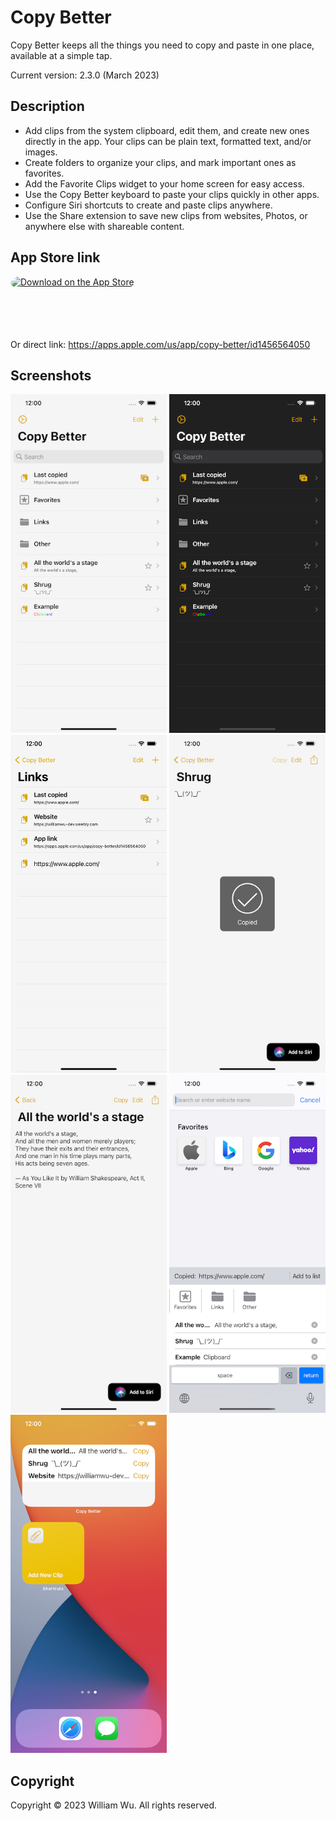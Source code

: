 # Copy Better

Copy Better keeps all the things you need to copy and paste in one place, available at a simple tap.

Current version: 2.3.0 (March 2023)

## Description

- Add clips from the system clipboard, edit them, and create new ones directly in the app. Your clips can be plain text, formatted text, and/or images.
- Create folders to organize your clips, and mark important ones as favorites.
- Add the Favorite Clips widget to your home screen for easy access.
- Use the Copy Better keyboard to paste your clips quickly in other apps.
- Configure Siri shortcuts to create and paste clips anywhere.
- Use the Share extension to save new clips from websites, Photos, or anywhere else with shareable content.

## App Store link

<a href="https://apps.apple.com/us/app/copy-better/id1456564050?itsct=apps_box_badge&amp;itscg=30200" style="display: inline-block; overflow: hidden; border-top-left-radius: 13px; border-top-right-radius: 13px; border-bottom-right-radius: 13px; border-bottom-left-radius: 13px; width: 250px; height: 83px;"><img src="https://tools.applemediaservices.com/api/badges/download-on-the-app-store/black/en-us?size=250x83&amp;releaseDate=1553644800&h=6a0b9b2a2a45c5bf287aeb5c58fce241" alt="Download on the App Store" style="border-top-left-radius: 13px; border-top-right-radius: 13px; border-bottom-right-radius: 13px; border-bottom-left-radius: 13px; width: 250px; height: 83px;"></a>

Or direct link: https://apps.apple.com/us/app/copy-better/id1456564050

## Screenshots

<span>
  <img src="./screenshots/main.png" width="250">
  <img src="./screenshots/main_dark.png" width="250">
  <img src="./screenshots/folder.png" width="250">
  <img src="./screenshots/clip_1.png" width="250">
  <img src="./screenshots/clip_2.png" width="250">
  <img src="./screenshots/keyboard.png" width="250">
  <img src="./screenshots/widgets.png" width="250">
</span>

## Copyright

Copyright © 2023 William Wu. All rights reserved.
